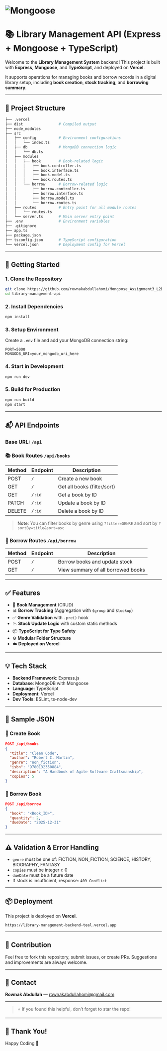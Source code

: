 # ![Mongoose](https://i.ibb.co/R4g9L7Bt/mongoose.png)

# 📚 Library Management API (Express + Mongoose + TypeScript)

Welcome to the **Library Management System** backend! This project is built with **Express**, **Mongoose**, and **TypeScript**, and deployed on **Vercel**.

It supports operations for managing books and borrow records in a digital library setup, including **book creation**, **stock tracking**, and **borrowing summary**.

---

## 📁 Project Structure

```bash
├── .vercel
├── dist                # Compiled output
├── node_modules
├── src
│   ├── config          # Environment configurations
│   │   └── index.ts
│   ├── db              # MongoDB connection logic
│   │   └── db.ts
│   ├── modules
│   │   ├── book        # Book-related logic
│   │   │   ├── book.controller.ts
│   │   │   ├── book.interface.ts
│   │   │   ├── book.model.ts
│   │   │   └── book.routes.ts
│   │   └── borrow      # Borrow-related logic
│   │       ├── borrow.controller.ts
│   │       ├── borrow.interface.ts
│   │       ├── borrow.model.ts
│   │       └── borrow.routes.ts
│   ├── routes          # Entry point for all module routes
│   │   └── routes.ts
│   └── server.ts       # Main server entry point
├── .env                # Environment variables
├── .gitignore
├── app.ts
├── package.json
├── tsconfig.json       # TypeScript configuration
└── vercel.json         # Deployment config for Vercel
```

---

## 🚀 Getting Started

### 1. Clone the Repository

```bash
git clone https://github.com/rownakabdullahomi/Mongoose_Assignment3_L2B5.git
cd library-management-api
```

### 2. Install Dependencies

```bash
npm install
```

### 3. Setup Environment

Create a `.env` file and add your MongoDB connection string:

```env
PORT=5000
MONGODB_URI=your_mongodb_uri_here
```

### 4. Start in Development

```bash
npm run dev
```

### 5. Build for Production

```bash
npm run build
npm start
```

---

## 📬 API Endpoints

### Base URL: `/api`

### 📚 Book Routes `/api/books`

| Method | Endpoint | Description                 |
| ------ | -------- | --------------------------- |
| POST   | `/`      | Create a new book           |
| GET    | `/`      | Get all books (filter/sort) |
| GET    | `/:id`   | Get a book by ID            |
| PATCH  | `/:id`   | Update a book by ID         |
| DELETE | `/:id`   | Delete a book by ID         |

> **Note**: You can filter books by genre using `?filter=GENRE` and sort by `?sortBy=title&sort=asc`

### 🔁 Borrow Routes `/api/borrow`

| Method | Endpoint | Description                        |
| ------ | -------- | ---------------------------------- |
| POST   | `/`      | Borrow books and update stock      |
| GET    | `/`      | View summary of all borrowed books |

---

## ✅ Features

* 📖 **Book Management** (CRUD)
* 📊 **Borrow Tracking** (Aggregation with `$group` and `$lookup`)
* ✅ **Genre Validation** with `.pre()` hook
* 📉 **Stock Update Logic** with custom static methods
* 📦 **TypeScript for Type Safety**
* ⚙️ **Modular Folder Structure**
* ☁️ **Deployed on Vercel**

---

## 💡 Tech Stack

* **Backend Framework**: Express.js
* **Database**: MongoDB with Mongoose
* **Language**: TypeScript
* **Deployment**: Vercel
* **Dev Tools**: ESLint, ts-node-dev

---

## 🧪 Sample JSON

### 📘 Create Book

```json
POST /api/books
{
  "title": "Clean Code",
  "author": "Robert C. Martin",
  "genre": "non_fiction",
  "isbn": "9780132350884",
  "description": "A Handbook of Agile Software Craftsmanship",
  "copies": 5
}
```

### 🔁 Borrow Book

```json
POST /api/borrow
{
  "book": "<Book_ID>",
  "quantity": 2,
  "dueDate": "2025-12-31"
}
```

---

## ⚠️ Validation & Error Handling

* `genre` must be one of: FICTION, NON\_FICTION, SCIENCE, HISTORY, BIOGRAPHY, FANTASY
* `copies` must be integer ≥ 0
* `dueDate` must be a future date
* If stock is insufficient, response: `409 Conflict`

---

## 📦 Deployment

This project is deployed on **Vercel**.

```
https://library-management-backend-teal.vercel.app
```

---

## 🙌 Contribution

Feel free to fork this repository, submit issues, or create PRs. Suggestions and improvements are always welcome.

---

## 📧 Contact

**Rownak Abdullah** — [rownakabdullahomi@gmail.com](rownakabdullahomi@gmail.com) 

---

> ⭐ If you found this helpful, don’t forget to star the repo!

---

## 🤝 Thank You!

Happy Coding 🚀
